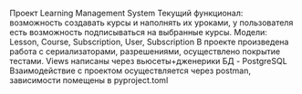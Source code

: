 Проект Learning Management System
Текущий функционал: возможность создавать курсы и наполнять их уроками, у пользователя есть возможность подписываться на выбранные курсы.
Модели: Lesson, Course, Subscription, User, Subscription
В проекте произведена работа с сериализаторами, разрешениями, осуществлено покрытие тестами. Views написаны через вьюсеты+дженерики
БД - PostgreSQL
Взаимодействие с проектом осуществляется через postman, зависимости помещены в pyproject.toml
